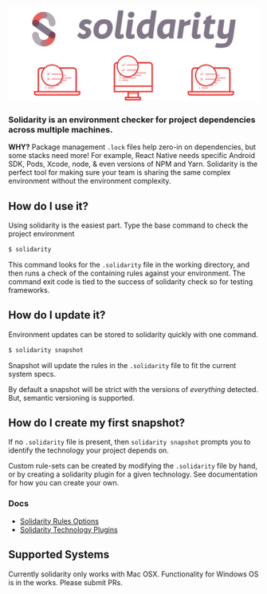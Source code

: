 ![solidarity logo](./_art/combo.jpg)
<p align="center">
  <h3>Solidarity is an environment checker for project dependencies across multiple machines.</h3>
</p>

**WHY?** Package management `.lock` files help zero-in on dependencies, but some stacks need more! For example, React Native needs specific Android SDK, Pods, Xcode, node, & even versions of NPM and Yarn.  Solidarity is the perfect tool for making sure your team is sharing the same complex environment without the environment complexity.

## How do I use it?
Using solidarity is the easiest part.  Type the base command to check the project environment
```sh
$ solidarity
```
This command looks for the `.solidarity` file in the working directory, and then runs a check of the containing rules against your environment.  The command exit code is tied to the success of solidarity check so for testing frameworks.

## How do I update it?
Environment updates can be stored to solidarity quickly with one command.
```sh
$ solidarity snapshot
```
Snapshot will update the rules in the `.solidarity` file to fit the current system specs.

By default a snapshot will be strict with the versions of _everything_ detected.  But, semantic versioning is supported.

## How do I create my first snapshot?
If no `.solidarity` file is present, then `solidarity snapshot` prompts you to identify the technology your project depends on.

Custom rule-sets can be created by modifying the `.solidarity` file by hand, or by creating a solidarity plugin for a given technology.  See documentation for how you can create your own.

### Docs
* [Solidarity Rules Options](./docs/options.md)
* [Solidarity Technology Plugins](./docs/plugins.md)

## Supported Systems
Currently solidarity only works with Mac OSX.  Functionality for Windows OS is in the works.  Please submit PRs.
